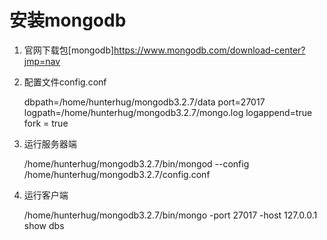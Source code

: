 #  安装mongodb

1. 官网下载包[mongodb]https://www.mongodb.com/download-center?jmp=nav
2. 配置文件config.conf

	dbpath=/home/hunterhug/mongodb3.2.7/data
	port=27017
	logpath=/home/hunterhug/mongodb3.2.7/mongo.log
	logappend=true
	fork = true

3. 运行服务器端

	/home/hunterhug/mongodb3.2.7/bin/mongod --config /home/hunterhug/mongodb3.2.7/config.conf

4. 运行客户端
    
    /home/hunterhug/mongodb3.2.7/bin/mongo -port 27017 -host 127.0.0.1
    show dbs
